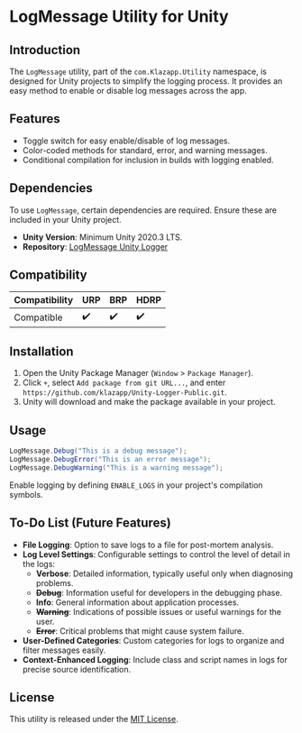 # LogMessage Utility for Unity

## Introduction
The `LogMessage` utility, part of the `com.Klazapp.Utility` namespace, is designed for Unity projects to simplify the logging process. It provides an easy method to enable or disable log messages across the app.

## Features
- Toggle switch for easy enable/disable of log messages.
- Color-coded methods for standard, error, and warning messages.
- Conditional compilation for inclusion in builds with logging enabled.

## Dependencies
To use `LogMessage`, certain dependencies are required. Ensure these are included in your Unity project.
- **Unity Version**: Minimum Unity 2020.3 LTS.
- **Repository**: [LogMessage Unity Logger](https://github.com/klazapp/Unity-Logger-Public.git)

## Compatibility
| Compatibility        | URP | BRP | HDRP |
|----------------------|-----|-----|------|
| Compatible           | ✔️  | ✔️  | ✔️   |

## Installation
1. Open the Unity Package Manager (`Window` > `Package Manager`).
2. Click `+`, select `Add package from git URL...`, and enter `https://github.com/klazapp/Unity-Logger-Public.git`.
3. Unity will download and make the package available in your project.

## Usage
```csharp
LogMessage.Debug("This is a debug message");
LogMessage.DebugError("This is an error message");
LogMessage.DebugWarning("This is a warning message");
```
Enable logging by defining `ENABLE_LOGS` in your project's compilation symbols.

## To-Do List (Future Features)
- **File Logging**: Option to save logs to a file for post-mortem analysis.
- **Log Level Settings**: Configurable settings to control the level of detail in the logs:
  - **Verbose**: Detailed information, typically useful only when diagnosing problems.
  - ~~**Debug**~~: Information useful for developers in the debugging phase.
  - **Info**: General information about application processes.
  - ~~**Warning**~~: Indications of possible issues or useful warnings for the user.
  - ~~**Error**~~: Critical problems that might cause system failure.
- **User-Defined Categories**: Custom categories for logs to organize and filter messages easily.
- **Context-Enhanced Logging**: Include class and script names in logs for precise source identification.

## License
This utility is released under the [MIT License](LICENSE).
